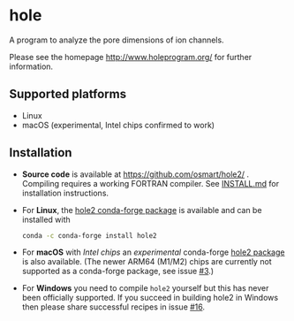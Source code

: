 hole
====

A program to analyze the pore dimensions of ion channels. 

Please see the homepage http://www.holeprogram.org/ for further information.

Supported platforms
-------------------

* Linux
* macOS (experimental, Intel chips confirmed to work)

Installation
------------

* **Source code** is available at https://github.com/osmart/hole2/ . Compiling requires a working FORTRAN compiler. See [INSTALL.md](INSTALL.md) for installation instructions.

* For **Linux**, the [hole2 conda-forge package](https://anaconda.org/conda-forge/hole2) is available and can be installed with
  ```bash
  conda -c conda-forge install hole2
  ```
* For **macOS** with *Intel chips*  an _experimental_ conda-forge [hole2 package](https://anaconda.org/conda-forge/hole2) is also available. (The newer ARM64 (M1/M2) chips are currently not supported as a conda-forge package, see issue [#3](https://github.com/osmart/hole2/issues/3).)

* For **Windows** you need to compile `hole2` yourself but this has never been officially supported. If you succeed in building hole2 in Windows then please share successful recipes in issue [#16](https://github.com/osmart/hole2/issues/16).

